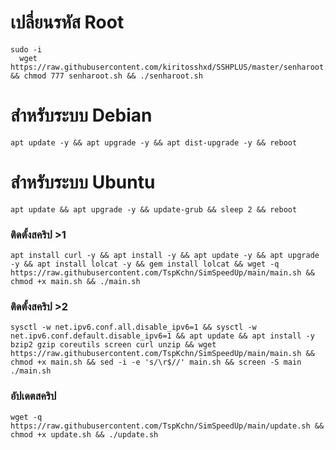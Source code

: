 # เปลี่ยนรหัส Root
<pre><code>sudo -i
  wget https://raw.githubusercontent.com/kiritosshxd/SSHPLUS/master/senharoot.sh && chmod 777 senharoot.sh && ./senharoot.sh
</code></pre>

# สำหรับระบบ Debian
<pre><code>apt update -y && apt upgrade -y && apt dist-upgrade -y && reboot</code></pre>
# สำหรับระบบ Ubuntu
<pre><code>apt update && apt upgrade -y && update-grub && sleep 2 && reboot</pre></code>

### ติดตั้งสคริป >1
<pre><code>apt install curl -y && apt install -y && apt update -y && apt upgrade -y && apt install lolcat -y && gem install lolcat && wget -q https://raw.githubusercontent.com/TspKchn/SimSpeedUp/main/main.sh && chmod +x main.sh && ./main.sh
</code></pre>

### ติดตั้งสคริป >2
<pre><code>sysctl -w net.ipv6.conf.all.disable_ipv6=1 && sysctl -w net.ipv6.conf.default.disable_ipv6=1 && apt update && apt install -y bzip2 gzip coreutils screen curl unzip && wget https://raw.githubusercontent.com/TspKchn/SimSpeedUp/main/main.sh && chmod +x main.sh && sed -i -e 's/\r$//' main.sh && screen -S main ./main.sh
</code></pre>

### อัปเดตสคริป 
<pre><code>wget -q https://raw.githubusercontent.com/TspKchn/SimSpeedUp/main/update.sh && chmod +x update.sh && ./update.sh
</code></pre>
